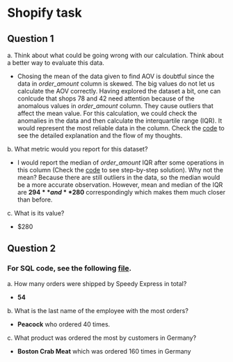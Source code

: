 # Shopify task
## Question 1
a. Think about what could be going wrong with our calculation. Think about a better way to evaluate this data. 
- Chosing the mean of the data given to find AOV is doubtful since the data in *order_amount* column is skewed. The big values do not let us calculate the AOV correctly. Having explored the dataset a bit, one can conlcude that shops 78 and 42 need attention because of the anomalous values in *order_amount* column. They cause outliers that affect the mean value. For this calculation, we could check the anomalies in the data and then calculate the interquartile range (IQR). It would represent the most reliable data in the column. Check the [code](shopify_solution/aov.ipynb) to see the detailed explanation and the flow of my thoughts. 

b. What metric would you report for this dataset?
- I would report the median of *order_amount* IQR after some operations in this column (Check the [code](shopify_solution/aov.ipynb) to see step-by-step solution). Why not the mean? Because there are still outliers in the data, so the median would be a more accurate observation. However, mean and median of the IQR are **$294** and **$280** correspondingly which makes them much closer than before.
  
c. What is its value?
- $280


## Question 2
### For SQL code, see the following [file](shopify_solution/sql_challenge.sql).
a. How many orders were shipped by Speedy Express in total?
- **54**

b. What is the last name of the employee with the most orders?
- **Peacock** who ordered 40 times.

c. What product was ordered the most by customers in Germany?
- **Boston Crab Meat** which was ordered 160 times in Germany